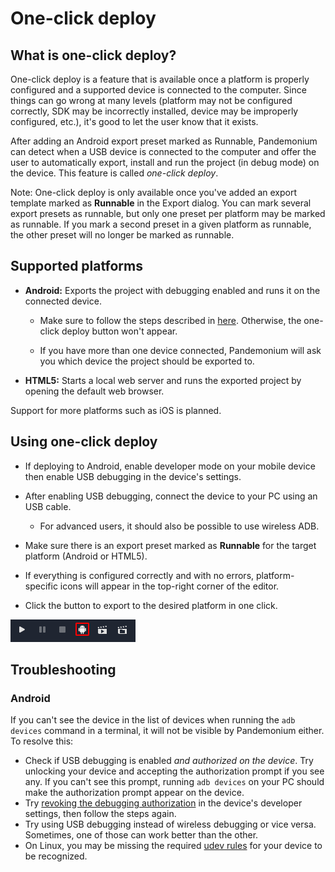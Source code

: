 
# One-click deploy

## What is one-click deploy?

One-click deploy is a feature that is available once a platform is properly
configured and a supported device is connected to the computer. Since things can
go wrong at many levels (platform may not be configured correctly, SDK may be
incorrectly installed, device may be improperly configured, etc.), it's good to
let the user know that it exists.

After adding an Android export preset marked as Runnable, Pandemonium can detect when
a USB device is connected to the computer and offer the user to automatically
export, install and run the project (in debug mode) on the device. This feature
is called *one-click deploy*.

Note: One-click deploy is only available once you've added an export template
marked as **Runnable** in the Export dialog. You can mark several export
presets as runnable, but only one preset per platform may be marked as
runnable. If you mark a second preset in a given platform as runnable, the
other preset will no longer be marked as runnable.

## Supported platforms

- **Android:** Exports the project with debugging enabled and runs it on the
  connected device.

   - Make sure to follow the steps described in [here](12_exporting_for_android.md).
     Otherwise, the one-click deploy button won't appear.

   - If you have more than one device connected, Pandemonium will ask you which device
     the project should be exported to.

- **HTML5:** Starts a local web server and runs the exported project by opening
  the default web browser.

Support for more platforms such as iOS is planned.

## Using one-click deploy

- If deploying to Android, enable developer mode on your mobile device
  then enable USB debugging in the device's settings.
- After enabling USB debugging, connect the device to your PC using an USB cable.

   - For advanced users, it should also be possible to use wireless ADB.

- Make sure there is an export preset marked as **Runnable** for the target
  platform (Android or HTML5).
- If everything is configured correctly and with no errors, platform-specific
  icons will appear in the top-right corner of the editor.
- Click the button to export to the desired platform in one click.

![](img/oneclick.png)

## Troubleshooting

### Android

If you can't see the device in the list of devices when running the
`adb devices` command in a terminal, it will not be visible by Pandemonium either.
To resolve this:

- Check if USB debugging is enabled *and authorized on the device*.
  Try unlocking your device and accepting the authorization prompt if you see any.
  If you can't see this prompt, running `adb devices` on your PC should make
  the authorization prompt appear on the device.
- Try [revoking the debugging authorization](https://stackoverflow.com/questions/23081263/adb-android-device-unauthorized)
  in the device's developer settings, then follow the steps again.
- Try using USB debugging instead of wireless debugging or vice versa.
  Sometimes, one of those can work better than the other.
- On Linux, you may be missing the required
  [udev rules](https://github.com/M0Rf30/android-udev-rules)
  for your device to be recognized.

